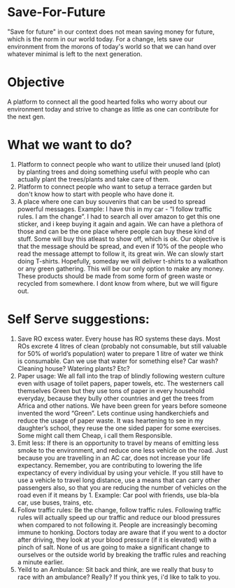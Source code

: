 # Save-For-Future
"Save for future" in our context does not mean saving money for future, which is the norm in our world today. 
For a change, lets save our environment from the morons of today's world so that we can hand over whatever minimal is left to the next generation.

# Objective
A platform to connect all the good hearted folks who worry about our environment today and strive to change as little as one can contribute for the next gen.

# What we want to do?

1. Platform to connect people who want to utilize their unused land (plot) by planting trees and doing something useful with people who can actually plant the trees/plants and take care of them.
2. Platform to connect people who want to setup a terrace garden but don't know how to start with people who have done it.
3. A place where one can buy souvenirs that can be used to spread powerful messages. Example: I have this in my car - “I follow traffic rules. I am the change”. I had to search all over amazon to get this one sticker, and i keep buying it again and again. We can have a plethora of those and can be the one place where people can buy these kind of stuff. Some will buy this atleast to show off, which is ok. Our objective is that the message should be spread, and even if 10% of the people who read the message attempt to follow it, its great win. We can slowly start doing T-shirts. Hopefully, someday we will deliver t-shirts to a walkathon or any green gathering. This will be our only option to make any money. These products should be made from some form of green waste or recycled from somewhere. I dont know from where, but we will figure out.

# Self Serve suggestions:
1. Save RO excess water. Every house has RO systems these days. Most ROs excrete 4 litres of clean (probably not consumable, but still valuable for 50% of world’s population) water to prepare 1 litre of water we think is consumable. Can we use that water for something else? Car wash? Cleaning house? Watering plants? Etc?
2. Paper usage: We all fall into the trap of blindly following western culture even with usage of toilet papers, paper towels, etc. The westerners call themselves Green but they use tons of paper in every household everyday, because they bully other countries and get the trees from Africa and other nations. We have been green for years before someone invented the word “Green”. Lets continue using handkerchiefs and reduce the usage of paper waste. It was heartening to see in my daughter’s school, they reuse the one sided paper for some exercises. Some might call them Cheap, i call them Responsible.
3. Emit less: If there is an opportunity to travel by means of emitting less smoke to the environment, and reduce one less vehicle on the road. Just because you are travelling in an AC car, does not increase your life expectancy. Remember, you are contributing to lowering the life expectancy of every individual by using your vehicle.  If you still have to use a vehicle to travel long distance, use a means that can carry other passengers also, so that you are reducing the number of vehicles on the road even if it means by 1. Example: Car pool with friends, use bla-bla car, use buses, trains, etc.
4. Follow traffic rules: Be the change, follow traffic rules. Following traffic rules will actually speed up our traffic and reduce our blood pressures when compared to not following it. People are increasingly becoming immune to honking. Doctors today are aware that if you went to a doctor after driving, they look at your blood pressure (if it is elevated) with a pinch of salt. None of us are going to make a significant change to ourselves or the outside world by breaking the traffic rules and reaching a minute earlier.
5. Yeild to an Ambulance: Sit back and think, are we really that busy to race with an ambulance? Really? If you think yes, i'd like to talk to you.
